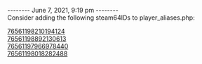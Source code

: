 
-------- June 7, 2021, 9:19 pm --------  
Consider adding the following steam64IDs to player_aliases.php:  

[76561198210194124](https://steamcommunity.com/profiles/76561198210194124)  
[76561198892130613](https://steamcommunity.com/profiles/76561198892130613)  
[76561197966978440](https://steamcommunity.com/profiles/76561197966978440)  
[76561198018282488](https://steamcommunity.com/profiles/76561198018282488)  